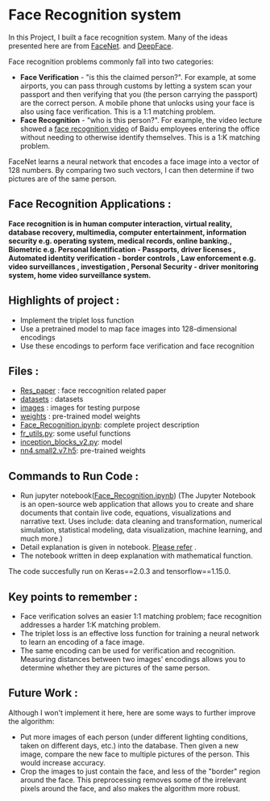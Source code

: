 # Face Recognition system

In this Project, I built a face recognition system. Many of the ideas presented here are from [FaceNet](https://arxiv.org/pdf/1503.03832.pdf). 
and
[DeepFace](https://research.fb.com/wp-content/uploads/2016/11/deepface-closing-the-gap-to-human-level-performance-in-face-verification.pdf). 

Face recognition problems commonly fall into two categories: 

- **Face Verification** - "is this the claimed person?". For example, at some airports, you can pass through customs by letting a system scan your passport and then verifying that you (the person carrying the passport) are the correct person. A mobile phone that unlocks using your face is also using face verification. This is a 1:1 matching problem. 
- **Face Recognition** - "who is this person?". For example, the video lecture showed a [face recognition video](https://www.youtube.com/watch?v=wr4rx0Spihs) of Baidu employees entering the office without needing to otherwise identify themselves. This is a 1:K matching problem. 

FaceNet learns a neural network that encodes a face image into a vector of 128 numbers. By comparing two such vectors, I can then determine if two pictures are of the same person.
    
    
## Face Recognition Applications :

**Face recognition is in human computer interaction,
virtual reality, database recovery, multimedia, computer
entertainment, information security e.g. operating system,
medical records, online banking., Biometric e.g. Personal
Identification - Passports, driver licenses , Automated identity
verification - border controls , Law enforcement e.g. video
surveillances , investigation , Personal Security - driver
monitoring system, home video surveillance system.**    
    
        
## Highlights of  project :

- Implement the triplet loss function
- Use a pretrained model to map face images into 128-dimensional encodings
- Use these encodings to perform face verification and face recognition

## Files :

- [Res_paper](Res_paper) : face reccognition related paper
- [datasets](datasets)   : datasets
- [images](images)       : images for testing purpose
- [weights](weights)     : pre-trained model weights
- [Face_Recognition.ipynb](Face_Recognition.ipynb): complete project description
- [fr_utils.py](fr_utils.py): some useful functions
- [inception_blocks_v2.py](inception_blocks_v2.py): model
- [nn4.small2.v7.h5](nn4.small2.v7.h5): pre-trained weights

## Commands to Run Code :

- Run jupyter notebook([Face_Recognition.ipynb](Face_Recognition.ipynb)) (The Jupyter Notebook is an open-source web application that allows you to create and share documents that contain live code, equations, visualizations and narrative text. Uses include: data cleaning and transformation, numerical simulation, statistical modeling, data visualization, machine learning, and much more.)
- Detail explanation is given in notebook. [Please refer](Face_Recognition.ipynb) .
- The notebook written in deep explanation with mathematical function.

The code succesfully run on Keras==2.0.3 and tensorflow==1.15.0.

## Key points to remember :

- Face verification solves an easier 1:1 matching problem; face recognition addresses a harder 1:K matching problem. 
- The triplet loss is an effective loss function for training a neural network to learn an encoding of a face image.
- The same encoding can be used for verification and recognition. 
  Measuring distances between two images' encodings allows you to determine whether they are pictures of the same person. 

## Future Work :

Although I won't implement it here, here are some ways to further improve the algorithm:
- Put more images of each person (under different lighting conditions, taken on different days, etc.) into the database. 
Then given a new image, compare the new face to multiple pictures of the person. This would increase accuracy.
- Crop the images to just contain the face, and less of the "border" region around the face. 
This preprocessing removes some of the irrelevant pixels around the face, and also makes the algorithm more robust.
